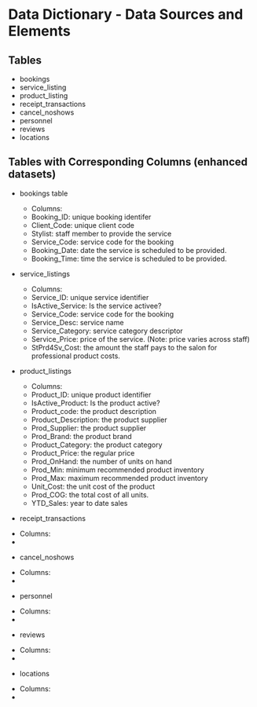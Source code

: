 # Data Dictionary - Data Sources and Elements

## Tables
- bookings
- service_listing
- product_listing
- receipt_transactions
- cancel_noshows
- personnel
- reviews
- locations

## Tables with Corresponding Columns (enhanced datasets)
* bookings table
    - Columns:
     - Booking_ID: unique booking identifer
     - Client_Code:	unique client code
     - Stylist: staff member to provide the service
     - Service_Code: service code for the booking
     - Booking_Date: date the service is scheduled to be provided.	
     - Booking_Time: time the service is scheduled to be provided.

* service_listings
    - Columns:
     - Service_ID: unique service identifier	
     - IsActive_Service: Is the service activee?	
     - Service_Code: service code for the booking	
     - Service_Desc: service name
     - Service_Category: service category descriptor	
     - Service_Price: price of the service. (Note: price varies across staff)
     - StPrd4Sv_Cost: the amount the staff pays to the salon for professional product costs.

* product_listings
    - Columns:
     - Product_ID: unique product identifier	
     - IsActive_Product: Is the product active?	
     - Product_code: the product description	
     - Product_Description: the product supplier
     - Prod_Supplier: the product supplier
     - Prod_Brand: the product brand	
     - Product_Category: the product category
     - Product_Price: the regular price
     - Prod_OnHand: the number of units on hand
     - Prod_Min: minimum recommended product inventory	
     - Prod_Max: maximum recommended product inventory	
     - Unit_Cost: the unit cost of the product
     - Prod_COG: the total cost of all units.
     - YTD_Sales: year to date sales

* receipt_transactions
 - Columns:
  -   

* cancel_noshows
 - Columns:
  -   

* personnel
 - Columns:
  -   

* reviews
 - Columns:
  -   

* locations
 - Columns:
  -   
